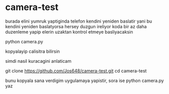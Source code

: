 # camera-test

burada elini yumruk yaptiginda telefon kendini yeniden baslatir yani bu kendini yeniden baslatyorsa hersey duzgun ireliyor koda bir az daha duzenleme yapip elerin uzaktan kontrol etmeye basliyacaksin 


python camera.py

kopyalayip calisitra bilirsin 


simdi nasil kuracagini anlaticam 


git clone https://github.com/Jos648/camera-test.git
cd camera-test

bunu kopyala sana verdigim uygulamaya yapistir, sora ise python camera.py yaz 

